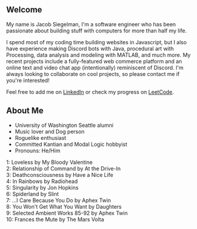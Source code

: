 
## Welcome
My name is Jacob Siegelman, I'm a software engineer who has been passionate about building stuff with computers for more than half my life.

I spend most of my coding time building websites in Javascript, but I also have experience making Discord bots with Java, procedural art with Processing, data analysis and modeling with MATLAB, and much more. My recent projects include a fully-featured web commerce platform and an online text and video chat app (intentionally) reminiscent of Discord. I'm always looking to collaborate on cool projects, so please contact me if you're interested!

Feel free to add me on [LinkedIn](https://www.linkedin.com/in/jacob-siegelman/) or check my progress on [LeetCode](https://leetcode.com/jsiegelman/).

## About Me
- University of Washington Seattle alumni
- Music lover and Dog person
- Roguelike enthusiast
- Committed Kantian and Modal Logic hobbyist
- Pronouns: He/Him





















1: <!-- lfm -->Loveless by My Bloody Valentine  
2: <!-- lfm -->Relationship of Command by At the Drive-In  
3: <!-- lfm -->Deathconsciousness by Have a Nice Life  
4: <!-- lfm -->In Rainbows by Radiohead  
5: <!-- lfm -->Singularity by Jon Hopkins  
6: <!-- lfm -->Spiderland by Slint  
7: <!-- lfm -->...I Care Because You Do by Aphex Twin  
8: <!-- lfm -->You Won't Get What You Want by Daughters  
9: <!-- lfm -->Selected Ambient Works 85-92 by Aphex Twin  
10: <!-- lfm -->Frances the Mute by The Mars Volta  
